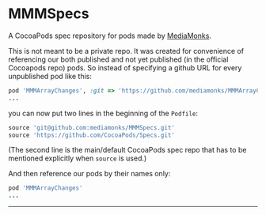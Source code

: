 # MMMSpecs

A CocoaPods spec repository for pods made by [MediaMonks](https://www.mediamonks.com/).

This is not meant to be a private repo. It was created for convenience of referencing our both published and not yet published (in the official Cocoapods repo) pods. So instead of specifying a github URL for every unpublished pod like this:

```Ruby
pod 'MMMArrayChanges', :git => 'https://github.com/mediamonks/MMMArrayChanges.git'
...
```

you can now put two lines in the beginning of the `Podfile`:

```Ruby
source 'git@github.com:mediamonks/MMMSpecs.git'
source 'https://github.com/CocoaPods/Specs.git'
```

(The second line is the main/default CocoaPods spec repo that has to be mentioned explicitly when `source` is used.)

And then reference our pods by their names only:

```Ruby
pod 'MMMArrayChanges'
...
```

---
